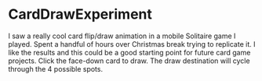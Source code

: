 # CardDrawExperiment
I saw a really cool card flip/draw animation in a mobile Solitaire game I played. Spent a handful of hours over Christmas break trying to replicate it. I like the results and this could be a good starting point for future card game projects.   Click the face-down card to draw. The draw destination will cycle through the 4 possible spots.
